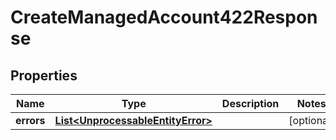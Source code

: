

# CreateManagedAccount422Response


## Properties

| Name | Type | Description | Notes |
|------------ | ------------- | ------------- | -------------|
|**errors** | [**List&lt;UnprocessableEntityError&gt;**](UnprocessableEntityError.md) |  |  [optional] |



